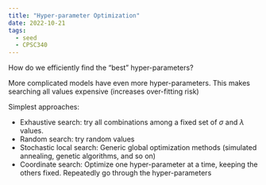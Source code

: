 ```yaml
---
title: "Hyper-parameter Optimization"
date: 2022-10-21
tags:
  - seed
  - CPSC340
---
```


How do we efficiently find the “best” hyper-parameters?

More complicated models have even more hyper-parameters. This makes searching all values expensive (increases over-fitting risk)

Simplest approaches:

- Exhaustive search: try all combinations among a fixed set of $\sigma$ and $\lambda$ values.
- Random search: try random values
- Stochastic local search: Generic global optimization methods (simulated annealing, genetic algorithms, and so on)
- Coordinate search: Optimize one hyper-parameter at a time, keeping the others fixed. Repeatedly go through the hyper-parameters
